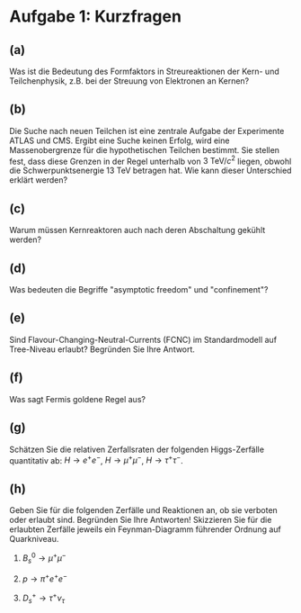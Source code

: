 # Aufgabe 1: Kurzfragen

## (a)

Was ist die Bedeutung des Formfaktors in Streureaktionen der Kern- und
Teilchenphysik, z.B. bei der Streuung von Elektronen an Kernen?

## (b)

Die Suche nach neuen Teilchen ist eine zentrale Aufgabe der Experimente
ATLAS und CMS. Ergibt eine Suche keinen Erfolg, wird eine
Massenobergrenze für die hypothetischen Teilchen bestimmt. Sie stellen
fest, dass diese Grenzen in der Regel unterhalb von
$\SI{3}{\tera\electronvolt}/c^2$ liegen, obwohl die Schwerpunktsenergie
13 TeV betragen hat. Wie kann dieser Unterschied erklärt werden?

## (c)

Warum müssen Kernreaktoren auch nach deren Abschaltung gekühlt werden?

## (d)

Was bedeuten die Begriffe "asymptotic freedom" und "confinement"?

## (e)

Sind Flavour-Changing-Neutral-Currents (FCNC) im Standardmodell auf
Tree-Niveau erlaubt? Begründen Sie Ihre Antwort.

## (f)

Was sagt Fermis goldene Regel aus?

## (g)

Schätzen Sie die relativen Zerfallsraten der folgenden Higgs-Zerfälle
quantitativ ab: $H \to e^+ e^−$, $H \to \mu^+ \mu^-$,
$H \to \tau^+ \tau^−$.

## (h)

Geben Sie für die folgenden Zerfälle und Reaktionen an, ob sie verboten
oder erlaubt sind. Begründen Sie Ihre Antworten! Skizzieren Sie für die
erlaubten Zerfälle jeweils ein Feynman-Diagramm führender Ordnung auf
Quarkniveau.

1.  $B_s^0 \to \mu^+ \mu^-$

2.  $p \to \pi^+ e^+ e^−$

3.  $D_s^+ \to \tau^+ \nu_\tau$
